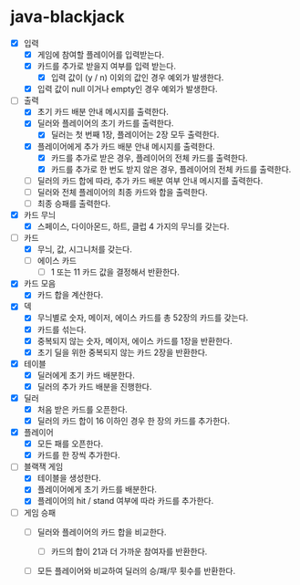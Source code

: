 # java-blackjack

- [x] 입력
  - [x] 게임에 참여할 플레이어를 입력받는다.
  - [x] 카드를 추가로 받을지 여부를 입력 받는다.
    - [x] 입력 값이 (y / n) 이외의 값인 경우 예외가 발생한다.
  - [x] 입력 값이 null 이거나 empty인 경우 예외가 발생한다.

- [ ] 출력
  - [x] 초기 카드 배분 안내 메시지를 출력한다.
  - [x] 딜러와 플레이어의 초기 카드를 출력한다.
    - [x] 딜러는 첫 번째 1장, 플레이어는 2장 모두 출력한다.
  - [x] 플레이어에게 추가 카드 배분 안내 메시지를 출력한다.
    - [x] 카드를 추가로 받은 경우, 플레이어의 전체 카드를 출력한다.
    - [x] 카드를 추가로 한 번도 받지 않은 경우, 플레이어의 전체 카드를 출력한다.
  - [ ] 딜러의 카드 합에 따라, 추가 카드 배분 여부 안내 메시지를 출력한다.
  - [ ] 딜러와 전체 플레이어의 최종 카드와 합을 출력한다.
  - [ ] 최종 승패를 출력한다.

- [x] 카드 무늬
  - [x] 스페이스, 다이아몬드, 하트, 클럽 4 가지의 무늬를 갖는다.

- [ ] 카드
  - [x] 무늬, 값, 시그니처를 갖는다.
  - [ ] 에이스 카드
    - [ ] 1 또는 11 카드 값을 결정해서 반환한다.

- [x] 카드 모음
  - [x] 카드 합을 계산한다.

- [x] 덱
  - [x] 무늬별로 숫자, 메이저, 에이스 카드를 총 52장의 카드를 갖는다.
  - [x] 카드를 섞는다.
  - [x] 중복되지 않는 숫자, 메이저, 에이스 카드를 1장을 반환한다.
  - [x] 초기 딜을 위한 중복되지 않는 카드 2장을 반환한다.

- [x] 테이블
  - [x] 딜러에게 초기 카드 배분한다.
  - [x] 딜러의 추가 카드 배분을 진행한다.

- [x] 딜러
  - [x] 처음 받은 카드를 오픈한다.  
  - [x] 딜러의 카드 합이 16 이하인 경우 한 장의 카드를 추가한다.

- [x] 플레이어
  - [x] 모든 패를 오픈한다.
  - [x] 카드를 한 장씩 추가한다.

- [ ] 블랙잭 게임
  - [x] 테이블을 생성한다.
  - [x] 플레이어에게 초기 카드를 배분한다.
  - [x] 플레이어의 hit / stand 여부에 따라 카드를 추가한다.

- [ ] 게임 승패
  - [ ] 딜러와 플레이어의 카드 합을 비교한다.
    - [ ] 카드의 합이 21과 더 가까운 참여자를 반환한다.
  - [ ] 모든 플레이어와 비교하여 딜러의 승/패/무 횟수를 반환한다.


